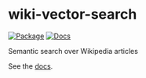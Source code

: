 # wiki-vector-search

[![Package](https://github.com/selfint/wiki-vector-search/actions/workflows/pkg.yml/badge.svg)](https://github.com/selfint/wiki-vector-search/actions/workflows/pkg.yml)
[![Docs](https://github.com/selfint/wiki-vector-search/actions/workflows/docs.yml/badge.svg)](https://github.com/selfint/wiki-vector-search/actions/workflows/docs.yml)

Semantic search over Wikipedia articles

See the [docs](https://selfint.github.io/wiki-vector-search/).
